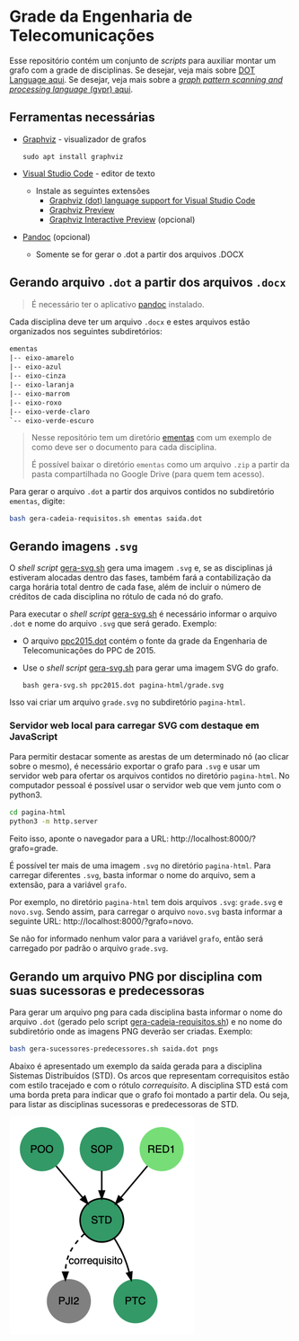 # Grade da Engenharia de Telecomunicações

Esse repositório contém um conjunto de *scripts* para auxiliar montar um grafo com a grade de disciplinas. Se desejar, veja mais sobre [DOT Language aqui](https://www.graphviz.org/documentation/). Se desejar, veja mais sobre a [*graph pattern scanning and processing language* (gvpr) aqui](https://www.mankier.com/1/gvpr).

## Ferramentas necessárias

- [Graphviz](https://www.graphviz.org/) - visualizador de grafos
  ```shell
  sudo apt install graphviz
  ```
- [Visual Studio Code](https://code.visualstudio.com/) - editor de texto
  - Instale as seguintes extensões
    - [Graphviz (dot) language support for Visual Studio Code](https://marketplace.visualstudio.com/items?itemName=Stephanvs.dot)
    - [Graphviz Preview](https://marketplace.visualstudio.com/items?itemName=EFanZh.graphviz-preview)
    - [Graphviz Interactive Preview](https://marketplace.visualstudio.com/items?itemName=tintinweb.graphviz-interactive-preview) (opcional)
- [Pandoc](https://pandoc.org/) (opcional)
  
    - Somente se for gerar o .dot a partir dos arquivos .DOCX

## Gerando arquivo `.dot` a partir dos arquivos `.docx`

> É necessário ter o aplicativo [pandoc](https://pandoc.org/) instalado. 

Cada disciplina deve ter um arquivo `.docx` e estes arquivos estão organizados nos seguintes subdiretórios:

```
ementas
|-- eixo-amarelo
|-- eixo-azul
|-- eixo-cinza
|-- eixo-laranja
|-- eixo-marrom
|-- eixo-roxo
|-- eixo-verde-claro
`-- eixo-verde-escuro
```

> Nesse repositório tem um diretório [ementas](ementas) com um exemplo de como deve ser o documento para cada disciplina.
>
> É possível baixar o diretório `ementas` como um arquivo `.zip` a partir da pasta compartilhada no Google Drive (para quem tem acesso).   

Para gerar o arquivo `.dot` a partir dos arquivos contidos no subdiretório `ementas`, digite:

```bash
bash gera-cadeia-requisitos.sh ementas saida.dot 
```

## Gerando imagens `.svg`

O *shell script* [gera-svg.sh](gera-svg.sh) gera uma imagem `.svg` e, se as disciplinas já estiveram alocadas dentro das fases, também fará a contabilização da carga horária total dentro de cada fase, além de incluir o número de créditos de cada disciplina no rótulo de cada nó do grafo. 

Para executar o *shell script* [gera-svg.sh](gera-svg.sh)  é necessário informar o arquivo `.dot` e nome do arquivo `.svg` que será gerado. Exemplo:

- O arquivo [ppc2015.dot](ppc2015.dot) contém o fonte da grade da Engenharia de Telecomunicações do PPC de 2015. 

- Use o *shell script* [gera-svg.sh](gera-svg.sh) para gerar uma imagem SVG do grafo.
  ```shell
  bash gera-svg.sh ppc2015.dot pagina-html/grade.svg
  ```

Isso vai criar um arquivo `grade.svg` no subdiretório `pagina-html`.

### Servidor web local para carregar SVG com destaque em JavaScript

Para permitir destacar somente as arestas de um determinado nó (ao clicar sobre o mesmo), é necessário exportar o grafo para `.svg` e usar um servidor web para ofertar os arquivos contidos no diretório `pagina-html`.  No computador pessoal é possível usar o servidor web que vem junto com o python3.

```bash
cd pagina-html
python3 -m http.server
```

Feito isso, aponte o navegador para a URL: http://localhost:8000/?grafo=grade. 

É possível ter mais de uma imagem `.svg` no diretório `pagina-html`. Para carregar diferentes `.svg`, basta informar o nome do arquivo, sem a extensão, para a variável `grafo`. 

Por exemplo, no diretório `pagina-html` tem dois arquivos `.svg`: `grade.svg` e `novo.svg`. Sendo assim, para carregar o arquivo `novo.svg` basta informar a seguinte URL: http://localhost:8000/?grafo=novo.

Se não for informado nenhum valor para a variável `grafo`, então será carregado por padrão o arquivo `grade.svg`.

## Gerando um arquivo PNG por disciplina com suas sucessoras e predecessoras

Para gerar um arquivo png para cada disciplina basta informar o nome do arquivo `.dot` (gerado pelo script [gera-cadeia-requisitos.sh](gera-cadeia-requisitos.sh)) e no nome do subdiretório onde as imagens PNG deverão ser criadas. Exemplo:

```bash
bash gera-sucessores-predecessores.sh saida.dot pngs
```

Abaixo é apresentado um exemplo da saída gerada para a disciplina Sistemas Distribuídos (STD). Os arcos que representam correquisitos estão com estilo tracejado e com o rótulo *correquisito*. A disciplina STD está com uma borda preta para indicar que o grafo foi montado a partir dela. Ou seja, para listar as disciplinas sucessoras e predecessoras de STD. 

![Sistemas Distribuídos](STD.png)
